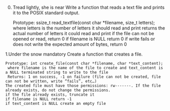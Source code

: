 0. Tread lightly, she is near
Write a function that reads a text file and prints it to the POSIX standard output.

    Prototype: ssize_t read_textfile(const char *filename, size_t letters);
       where letters is the number of letters it should read and print
       returns the actual number of letters it could read and print
       if the file can not be opened or read, return 0
       if filename is NULL return 0
       if write fails or does not write the expected amount of bytes, return 0


1.Under the snow mandatory
            Create a function that creates a file.

    Prototype: int create_file(const char *filename, char *text_content);
     where filename is the name of the file to create and text_content is a NULL terminated string to write to the file
     Returns: 1 on success, -1 on failure (file can not be created, file can not be written, write “fails”, etc…)
    The created file must have those permissions: rw-------. If the file already exists, do not change the permissions.
    if the file already exists, truncate it
    if filename is NULL return -1
    if text_content is NULL create an empty file


